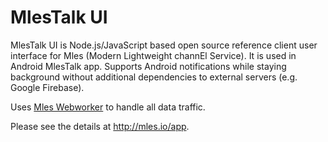 # MlesTalk UI

MlesTalk UI is Node.js/JavaScript based open source reference client user interface for Mles (Modern Lightweight channEl Service). It is used in Android MlesTalk app. Supports Android notifications while staying background without additional dependencies to external servers (e.g. Google Firebase).

Uses [Mles Webworker](https://github.com/jq-rs/mles-webworker) to handle all data traffic.

Please see the details at http://mles.io/app.
